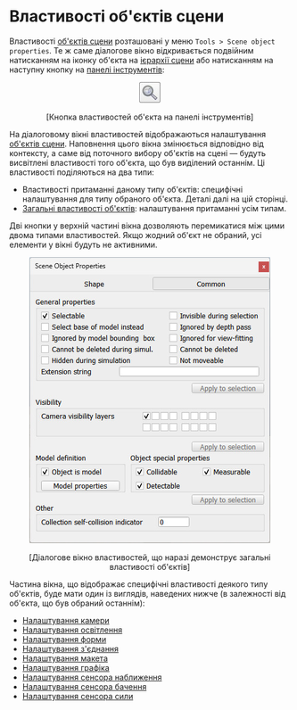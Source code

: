 # Властивості об'єктів сцени

Властивості [об'єктів сцени](<../Scene objects.md>) розташовані у меню `Tools > Scene object properties`. Те ж саме діалогове вікно відкривається подвійним натисканням на іконку об'єкта на [ієрархії сцени](<../../User_Interface/User_Interface.md>) або натисканням на наступну кнопку на [панелі інструментів](<../../User_Interface/User_Interface.md>):

<p align="center">
<img src="objectPropertyToolbarButton.jpg" />
</p>
<p align="center">[Кнопка властивостей об'єкта на панелі інструментів]</p>

На діалоговому вікні властивостей відображаються налаштування [об'єктів сцени](<../Scene objects.md>). Наповнення цього вікна змінюється відповідно від контексту, а саме від поточного вибору об'єктів на сцені — будуть висвітлені властивості того об'єкта, що був виділений останнім. Ці властивості поділяються на два типи:

- Властивості притаманні даному типу об'єктів: специфічні налаштування для типу обраного об'єкта. Деталі далі на цій сторінці.
- [Загальні властивості об'єктів](<Object common properties.md>): налаштування притаманні усім типам.

Дві кнопки у верхній частині вікна дозволяють перемикатися між цими двома типами властивостей. Якщо жодний об'єкт не обраний, усі елементи у вікні будуть не активними.

<p align="center">
<img src="objectCommonDlg2.jpg" />
</p>
<p align="center">[Діалогове вікно властивостей, що наразі демонструє загальні властивості об'єктів]</p>

Частина вікна, що відображає специфічні властивості деякого типу об'єктів, буде мати один із виглядів, наведених нижче (в залежності від об'єкта, що був обраний останнім):

- [Налаштування камери](https://www.coppeliarobotics.com/helpFiles/en/cameraPropertiesDialog.htm)
- [Налаштування освітлення](https://www.coppeliarobotics.com/helpFiles/en/lightPropertiesDialog.htm)
- [Налаштування форми](https://www.coppeliarobotics.com/helpFiles/en/shapeProperties.htm)
- [Налаштування з'єднання](https://www.coppeliarobotics.com/helpFiles/en/jointProperties.htm)
- [Налаштування макета](https://www.coppeliarobotics.com/helpFiles/en/dummyPropertiesDialog.htm)
- [Налаштування графіка](https://www.coppeliarobotics.com/helpFiles/en/graphPropertiesDialog.htm)
- [Налаштування сенсора наближення](https://www.coppeliarobotics.com/helpFiles/en/proximitySensorPropertiesDialog.htm)
- [Налаштування сенсора бачення](https://www.coppeliarobotics.com/helpFiles/en/visionSensorPropertiesDialog.htm)
- [Налаштування сенсора сили](https://www.coppeliarobotics.com/helpFiles/en/forceSensorPropertiesDialog.htm)
